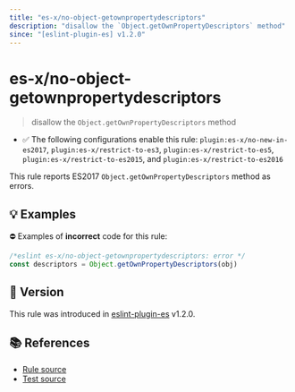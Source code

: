 ```yaml
---
title: "es-x/no-object-getownpropertydescriptors"
description: "disallow the `Object.getOwnPropertyDescriptors` method"
since: "[eslint-plugin-es] v1.2.0"
---
```


# es-x/no-object-getownpropertydescriptors
> disallow the `Object.getOwnPropertyDescriptors` method

- ✅ The following configurations enable this rule: `plugin:es-x/no-new-in-es2017`, `plugin:es-x/restrict-to-es3`, `plugin:es-x/restrict-to-es5`, `plugin:es-x/restrict-to-es2015`, and `plugin:es-x/restrict-to-es2016`

This rule reports ES2017 `Object.getOwnPropertyDescriptors` method as errors.

## 💡 Examples

⛔ Examples of **incorrect** code for this rule:

<eslint-playground type="bad">

```js
/*eslint es-x/no-object-getownpropertydescriptors: error */
const descriptors = Object.getOwnPropertyDescriptors(obj)
```

</eslint-playground>

## 🚀 Version

This rule was introduced in [eslint-plugin-es] v1.2.0.

[eslint-plugin-es]: https://github.com/mysticatea/eslint-plugin-es

## 📚 References

- [Rule source](https://github.com/eslint-community/eslint-plugin-es-x/blob/master/lib/rules/no-object-getownpropertydescriptors.js)
- [Test source](https://github.com/eslint-community/eslint-plugin-es-x/blob/master/tests/lib/rules/no-object-getownpropertydescriptors.js)
